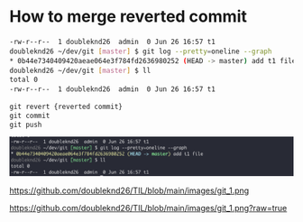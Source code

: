 # How to merge reverted commit


```bash
-rw-r--r--  1 doubleknd26  admin  0 Jun 26 16:57 t1
doubleknd26 ~/dev/git [master] $ git log --pretty=oneline --graph
* 0b44e7340409420aeae064e3f784fd2636980252 (HEAD -> master) add t1 file
doubleknd26 ~/dev/git [master] $ ll
total 0
-rw-r--r--  1 doubleknd26  admin  0 Jun 26 16:57 t1

```

```
git revert {reverted commit}
git commit
git push
```

![alt text](https://github.com/doubleknd26/TIL/blob/main/images/git_1.png?raw=true)

https://github.com/doubleknd26/TIL/blob/main/images/git_1.png



https://github.com/doubleknd26/TIL/blob/main/images/git_1.png?raw=true